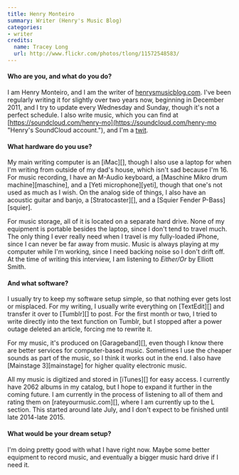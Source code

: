 ```yaml
---
title: Henry Monteiro
summary: Writer (Henry's Music Blog)
categories:
- writer
credits:
  name: Tracey Long
  url: http://www.flickr.com/photos/tlong/11572548583/
---
```


#### Who are you, and what do you do?

I am Henry Monteiro, and I am the writer of [henrysmusicblog.com](http://henrysmusicblog.com/ "Henry's weblog."). I've been regularly writing it for slightly over two years now, beginning in December 2011, and I try to update every Wednesday and Sunday, though it's not a perfect schedule. I also write music, which you can find at [https://soundcloud.com/henry-mo](https://soundcloud.com/henry-mo "Henry's SoundCloud account."), and I'm a [twit](https://twitter.com/henrysaurus "Henry's Twitter account.").

#### What hardware do you use?

My main writing computer is an [iMac][], though I also use a laptop for when I'm writing from outside of my dad's house, which isn't sad because I'm 16. For music recording, I have an M-Audio keyboard, a [Maschine Mikro drum machine][maschine], and a [Yeti microphone][yeti], though that one's not used as much as I wish. On the analog side of things, I also have an acoustic guitar and banjo, a [Stratocaster][], and a [Squier Fender P-Bass][squier].

For music storage, all of it is located on a separate hard drive. None of my equipment is portable besides the laptop, since I don't tend to travel much. The only thing I ever really need when I travel is my fully-loaded iPhone, since I can never be far away from music. Music is always playing at my computer while I'm working, since I need backing noise so I don't drift off. At the time of writing this interview, I am listening to *Either/Or* by Elliott Smith.

#### And what software?

I usually try to keep my software setup simple, so that nothing ever gets lost or misplaced. For my writing, I usually write everything on [TextEdit][] and transfer it over to [Tumblr][] to post. For the first month or two, I tried to write directly into the text function on Tumblr, but I stopped after a power outage deleted an article, forcing me to rewrite it.

For my music, it's produced on [Garageband][], even though I know there are better services for computer-based music. Sometimes I use the cheaper sounds as part of the music, so I think it works out in the end. I also have [Mainstage 3][mainstage] for higher quality electronic music.

All my music is digitized and stored in [iTunes][] for easy access. I currently have 2062 albums in my catalog, but I hope to expand it further in the coming future. I am currently in the process of listening to all of them and rating them on [rateyourmusic.com][], where I am currently up to the L section. This started around late July, and I don't expect to be finished until late 2014-late 2015.

#### What would be your dream setup?

I'm doing pretty good with what I have right now. Maybe some better equipment to record music, and eventually a bigger music hard drive if I need it.